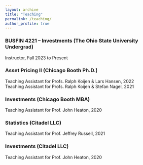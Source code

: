 ```yaml
---
layout: archive
title: "Teaching"
permalink: /teaching/
author_profile: true
---
```


### BUSFIN 4221 – Investments (The Ohio State University Undergrad)
Instructor, Fall 2023 to Present

### Asset Pricing II (Chicago Booth Ph.D.)
Teaching Assistant for Profs. Ralph Koijen & Lars Hansen, 2022  <br>
Teaching Assistant for Profs. Ralph Koijen & Stefan Nagel,	2021 

### Investments (Chicago Booth MBA)
Teaching Assistant for Prof. John Heaton, 2020

### Statistics (Citadel LLC)	
Teaching Assistant for Prof. Jeffrey Russell, 2021

### Investments  (Citadel LLC)	
Teaching Assistant for Prof. John Heaton, 2020
 